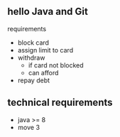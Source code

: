 hello Java and Git
------------------

requirements
- block card
- assign limit to card
- withdraw
    - if card not blocked
    - can afford
- repay debt


technical requirements
----------------------
- java >= 8
- move 3